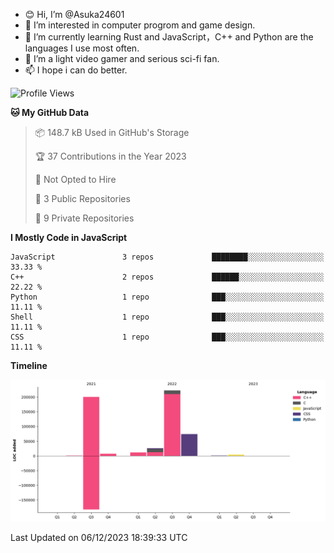 - 😊 Hi, I’m @Asuka24601
- 👀 I’m interested in computer progrom and game design.
- 🌱 I’m currently learning Rust and JavaScript，C++ and Python are the languages I use most often.
- 💞️ I’m a light video gamer and serious sci-fi fan.
- 📫 I hope i can do better.

<!--START_SECTION:waka-->
![Profile Views](http://img.shields.io/badge/Profile%20Views-0-blue)

**🐱 My GitHub Data** 

> 📦 148.7 kB Used in GitHub's Storage 
 > 
> 🏆 37 Contributions in the Year 2023
 > 
> 🚫 Not Opted to Hire
 > 
> 📜 3 Public Repositories 
 > 
> 🔑 9 Private Repositories 
 > 
**I Mostly Code in JavaScript** 

```text
JavaScript               3 repos             ████████░░░░░░░░░░░░░░░░░   33.33 % 
C++                      2 repos             ██████░░░░░░░░░░░░░░░░░░░   22.22 % 
Python                   1 repo              ███░░░░░░░░░░░░░░░░░░░░░░   11.11 % 
Shell                    1 repo              ███░░░░░░░░░░░░░░░░░░░░░░   11.11 % 
CSS                      1 repo              ███░░░░░░░░░░░░░░░░░░░░░░   11.11 % 
```



**Timeline**

![Lines of Code chart](https://raw.githubusercontent.com/Asuka24601/Asuka24601/main/assets/bar_graph.png)


 Last Updated on 06/12/2023 18:39:33 UTC
<!--END_SECTION:waka-->
